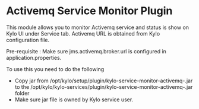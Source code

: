 Activemq Service Monitor Plugin
====
This module allows you to monitor Activemq service and status is show on Kylo UI under Service tab. Activemq URL is obtained from Kylo configuration file. 

Pre-requisite : Make sure jms.activemq.broker.url is configured in application.properties.

To use this you need to do the following

* Copy jar from /opt/kylo/setup/plugin/kylo-service-monitor-activemq-<Kylo-Version>.jar to the /opt/kylo/kylo-services/plugin/kylo-service-monitor-activemq-<Kylo-Version>.jar  folder
* Make sure jar file is owned by Kylo service user.


